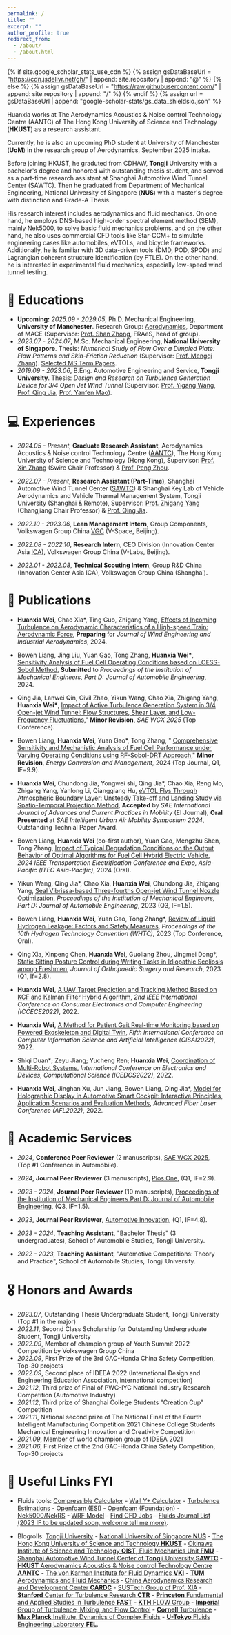 ```yaml
---
permalink: /
title: ""
excerpt: ""
author_profile: true
redirect_from: 
  - /about/
  - /about.html
---
```


{% if site.google_scholar_stats_use_cdn %}
{% assign gsDataBaseUrl = "https://cdn.jsdelivr.net/gh/" | append: site.repository | append: "@" %}
{% else %}
{% assign gsDataBaseUrl = "https://raw.githubusercontent.com/" | append: site.repository | append: "/" %}
{% endif %}
{% assign url = gsDataBaseUrl | append: "google-scholar-stats/gs_data_shieldsio.json" %}

<span class='anchor' id='about-me'></span>

Huanxia works at The Aerodynamics Acoustics & Noise control Technology Centre (AANTC) of The Hong Kong University of Science and Technology (**HKUST**) as a research assistant.

Currently, he is also an upcoming PhD student at University of Manchester (**UoM**) in the research group of Aerodynamics, September 2025 intake.

Before joining HKUST, he graduted from CDHAW, **Tongji** University with a bachelor's degree and honored with outstanding thesis student, and served as a part-time research assistant at Shanghai Automotive Wind Tunnel Center (SAWTC). Then he graduated from Department of Mechanical Engineering, National University of Singapore (**NUS**) with a master's degree with distinction and Grade-A Thesis.

His research interest includes aerodynamics and fluid mechanics. On one hand, he employs DNS-based high-order spectral element method (SEM), mainly Nek5000, to solve basic fluid mechanics problems, and on the other hand, he also uses commercial CFD tools like Star-CCM+ to simulate engineering cases like automobiles, eVTOLs, and bicycle frameworks. Additionally, he is familiar with 3D data-driven tools (DMD, POD, SPOD) and Lagrangian coherent structure identification (by FTLE). On the other hand, he is interested in experimental fluid mechanics, especially low-speed wind tunnel testing. 


# 📖 Educations
<span class='anchor' id='-educations'></span>
- **Upcoming:** *2025.09 - 2029.05*, Ph.D. Mechanical Engineering, **University of Manchester**. Research Group: [Aerodynamics](https://sites.manchester.ac.uk/aerodynamics/research/), Department of MACE (Supervisor: [Prof. Shan Zhong](https://research.manchester.ac.uk/en/persons/shan.zhong), FRAeS, head of group). 
- *2023.07 - 2024.07*, M.Sc. Mechanical Engineering, **National University of Singapore**. Thesis: *Numerical Study of Flow Over a Dimpled Plate: Flow Patterns and Skin-Friction Reduction* (Supervisor: [Prof. Mengqi Zhang](https://cde.nus.edu.sg/me/staff/zhang-mengqi/)). [Selected MS Term Papers](https://github.com/hweifluids/hweifluids.github.io/tree/main/files/MS_Reports). 
- *2019.09 - 2023.06*, B.Eng. Automotive Engineering and Service, **Tongji University**. Thesis: *Design and Research on Turbulence Generation Device for 3/4 Open Jet Wind Tunnel* (Supervisor: [Prof. Yigang Wang](https://auto.tongji.edu.cn/info/1177/6651.htm), [Prof. Qing Jia](https://auto.tongji.edu.cn/info/1147/8261.htm), [Prof. Yanfen Mao](https://cdhaw.tongji.edu.cn/b4/4a/c17706a177226/page.htm)).


# 💻 Experiences

- *2024.05 - Present*, **Graduate Research Assistant**, Aerodynamics Acoustics & Noise control Technology Centre ([AANTC](https://aantc.ust.hk/)), The Hong Kong University of Science and Technology (Hong Kong), Supervisor: [Prof. Xin Zhang](https://aantc.ust.hk/profiles/aexzhang/) (Swire Chair Professor) & [Prof. Peng Zhou](https://facultyprofiles.hkust.edu.hk/profiles.php?profile=peng-zhou-pengzhou).

- *2022.07 - Present*, **Research Assistant (Part-Time)**, Shanghai Automotive Wind Tunnel Center ([SAWTC](https://vatlab.tongji.edu.cn/envatlab/main.htm)) & Shanghai Key Lab of Vehicle Aerodynamics and Vehicle Thermal Management System, Tongji University (Shanghai & Remote), Supervisor: [Prof. Zhigang Yang](https://www.researchgate.net/profile/Zhigang-Yang-5) (Changjiang Chair Professor) & [Prof. Qing Jia](https://auto.tongji.edu.cn/info/1147/8261.htm).

- *2022.10 - 2023.06*, **Lean Management Intern**, Group Components, Volkswagen Group China [VGC](https://volkswagengroupchina.com.cn/en/) (V-Space, Beijing).

- *2022.08 - 2022.10*, **Research Intern**, CEO Division (Innovation Center Asia [ICA](https://www.cardesignnews.com/car-design-awards-china/sponsors/volkswagen-group-innovation-center-asia)), Volkswagen Group China (V-Labs, Beijing).

- *2022.01 - 2022.08*, **Technical Scouting Intern**, Group R&D China (Innovation Center Asia ICA), Volkswagen Group China (Shanghai).

# 📝 Publications 
<span class='anchor' id='-publications'></span>

- **Huanxia Wei**, Chao Xia\*, Ting Guo, Zhigang Yang, [Effects of Incoming Turbulence on Aerodynamic Characteristics of a High-speed Train: Aerodynamic Force](), **Preparing** for *Journal of Wind Engineering and Industrial Aerodynamics*, 2024.

- Bowen Liang, Jing Liu, Yuan Gao, Tong Zhang, **Huanxia Wei\***, [Sensitivity Analysis of Fuel Cell Operating Conditions based on LOESS-Sobol Method](), **Submitted** to *Proceedings of the Institution of Mechanical Engineers, Part D: Journal of Automobile Engineering*, 2024.

- Qing Jia, Lanwei Qin, Civil Zhao, Yikun Wang, Chao Xia, Zhigang Yang, **Huanxia Wei\***, [Impact of Active Turbulence Generation System in 3/4 Open-jet Wind Tunnel: Flow Structures, Shear Layer, and Low-Frequency Fluctuations](https://wcx.sae.org/)," **Minor Revision**, *SAE WCX 2025* (Top Conference).

- Bowen Liang, **Huanxia Wei**, Yuan Gao\*, Tong Zhang, " [Comprehensive Sensitivity and Mechanistic Analysis of Fuel Cell Performance under Varying Operating Conditions using RF-Sobol-DRT Approach]()," **Minor Revision**, *Energy Conversion and Management*, 2024 (Top Journal, Q1, IF=9.9).

- **Huanxia Wei**, Chundong Jia, Yongwei shi, Qing Jia\*, Chao Xia, Reng Mo, Zhigang Yang, Yanlong Li, Qianggiang Hu, [eVTOL Flys Through Atmospheric Boundary Layer: Unsteady Take-off and Landing Study via Spatio-Temporal Projection Method](https://doi.org/10.4271/2024-01-7014), **Accepted** by *SAE International Journal of Advances and Current Practices in Mobility* (EI Journal), **Oral Presented** at *SAE Intelligent Urban Air Mobility Symposium 2024*, Outstanding Technial Paper Award.

- Bowen Liang, **Huanxia Wei** (co-first author), Yuan Gao, Mengzhu Shen, Tong Zhang, [Impact of Typical Degradation Conditions on the Output Behavior of Optimal Algorithms for Fuel Cell Hybrid Electric Vehicle](https://ieeexplore.ieee.org/document/10738682), *2024 IEEE Transportation Electrification Conference and Expo, Asia-Pacific (ITEC Asia-Pacific)*, 2024 (Oral).

- Yikun Wang, Qing Jia\*, Chao Xia, **Huanxia Wei**, Chundong Jia, Zhigang Yang, 
[Seal Vibrissa-based Three-fourths Open-jet Wind Tunnel Nozzle Optimization](https://doi.org/10.1177/09544070231201200), *Proceedings of the Institution of Mechanical Engineers, Part D: Journal of Automobile Engineering*, 2023 (Q3, IF=1.5).

- Bowen Liang, **Huanxia Wei**, Yuan Gao, Tong Zhang\*, [Review of Liquid Hydrogen Leakage: Factors and Safety Measures](https://doi.org/10.1007/978-981-99-8581-4_2), *Proceedings of the 10th Hydrogen Technology Convention (WHTC)*, 2023 (Top Conference, Oral).

- Qing Xia, Xinpeng Chen, **Huanxia Wei**, Guoliang Zhou, Jingmei Dong\*, [Static Sitting Posture Control during Writing Tasks in Idiopathic Scoliosis among Freshmen](https://doi.org/10.1186%2Fs13018-023-04228-z), *Journal of Orthopaedic Surgery and Research*, 2023 (Q1, If=2.8).

-	**Huanxia Wei**, [A UAV Target Prediction and Tracking Method Based on KCF and Kalman Filter Hybrid Algorithm](https://doi.org/10.1109/ICCECE54139), *2nd IEEE International Conference on Consumer Electronics and Computer Engineering (ICCECE2022)*, 2022. 

-	**Huanxia Wei**, [A Method for Patient Gait Real-time Monitoring based on Powered Exoskeleton and Digital Twin](https://doi.org/10.1117/12.2667794), *Fifth International Conference on Computer Information Science and Artificial Intelligence (CISAI2022)*, 2022.

-	Shiqi Duan\*; Zeyu Jiang; Yucheng Ren; **Huanxia Wei**, [Coordination of Multi-Robot Systems](https://doi.org/10.1109/ICEDCS57360.2022.00086), *International Conference on Electronics and Devices, Computational Science (ICEDCS2022)*, 2022.

-	**Huanxia Wei**, Jinghan Xu, Jun Jiang, Bowen Liang, Qing Jia\*, [Model for Holographic Display in Automotive Smart Cockpit: Interactive Principles, Application Scenarios and Evaluation Methods](https://doi.org/10.1117/12.2667163), *Advanced Fiber Laser Conference (AFL2022)*, 2022.


# 💬 Academic Services
<span class='anchor' id='-academicservices'></span>

-	*2024*, **Conference Peer Reviewer** (2 manuscripts), [SAE WCX 2025](https://wcx.sae.org/), (Top #1 Conference in Automobile).

-	*2024*, **Journal Peer Reviewer** (3 manuscripts), [Plos One](https://journals.plos.org/plosone), (Q1, IF=2.9).

-	*2023 - 2024*, **Journal Peer Reviewer** (10 manuscripts), [Proceedings of the Institution of Mechanical Engineers Part D: Journal of Automobile Engineering](https://journals.sagepub.com/home/pid), (Q3, IF=1.5).

-	*2023*, **Journal Peer Reviewer**, [Automotive Innovation](https://link.springer.com/journal/42154), (Q1, IF=4.8).

-	*2023 - 2024*, **Teaching Assistant**, "Bachelor Thesis" (3 undergraduates), School of Automobile Studies, Tongji University.

-	*2022 - 2023*, **Teaching Assistant**, "Automotive Competitions: Theory and Practice", School of Automobile Studies, Tongji University.


# 🎖 Honors and Awards
<span class='anchor' id='-honors-and-awards'></span>
- *2023.07*, Outstanding Thesis Undergraduate Student, Tongji University (Top #1 in the major)
- *2022.11*, Second Class Scholarship for Outstanding Undergraduate Student, Tongji University
- *2022.09*, Member of champion group of Youth Summit 2022 Competition by Volkswagen Group China
- *2022.09*, First Prize of the 3rd GAC-Honda China Safety Competition, Top-30 projects
- *2022.09*, Second place of IDEEA 2022 (International Design and Engineering Education Association, international competition)
- *2021.12*, Third prize of Final of PWC-IYC National Industry Research Competition (Automotive Industry)
- *2021.12*, Third prize of Shanghai College Students "Creation Cup" Competition
- *2021.11*, National second prize of The National Final of the Fourth Intelligent Manufacturing Competition 2021 Chinese College Students Mechanical Engineering Innovation and Creativity Competition
- *2021.09*, Member of world champion group of IDEEA 2021
- *2021.06*, First Prize of the 2nd GAC-Honda China Safety Competition, Top-30 projects

# 🔗 Useful Links FYI

- Fluids tools: [Compressible Calculator](https://devenport.aoe.vt.edu/aoe3114/calc.html) - [Wall Y+ Calculator](https://www.cfd-online.com/Tools/yplus.php) - [Turbulence Estimations](https://www.cfd-online.com/Tools/turbulence.php) - [Openfoam (ESI)](https://www.openfoam.com) - [Openfoam (Foundation)](https://openfoam.org) - [Nek5000/NekRS](https://nek5000.mcs.anl.gov) - [WRF Model](https://www2.mmm.ucar.edu/wrf/users/download/get_source.html) - [Find CFD Jobs](https://www.cfd-online.com/Jobs/listjobs.php) - [Fluids Journal List (2023 IF to be updated soon, welcome tell me more)](https://github.com/hweifluids/hweifluids.github.io/blob/main/files/Fluids_Journals_HWei.pdf).

- Blogrolls: [Tongji University](https://www.tongji.edu.cn/eng/) - [National University of Singapore **NUS**](https://nus.edu.sg/) - [The Hong Kong University of Science and Technology **HKUST**](https://hkust.edu.hk/) - [Okinawa Institute of Science and Technology **OIST**, Fluid Mechanics Unit **FMU**](https://groups.oist.jp/fmu) - [Shanghai Automotive Wind Tunnel Center of **Tongji** University **SAWTC**](https://vatlab.tongji.edu.cn/envatlab/main.htm) - [**HKUST** Aerodynamics Acoustics & Noise control Technology Centre **AANTC**](https://aantc.ust.hk/) - [The von Karman Institute for Fluid Dynamics **VKI**](https://www.vki.ac.be/) - [**TUM** Aerodynamics and Fluid Mechanics](https://www.epc.ed.tum.de/en/aer/home/) - [China Aerodynamics Research and Development Center **CARDC**](https://www.cardc.cn/en/) - [SUSTech Group of Prof. XIA](https://phy.sustech.edu.cn/faculty/detail/id/2084.html?lang=zh-cn) - [**Stanford** Center for Turbulence Research **CTR**](https://ctr.stanford.edu/) - [**Princeton** Fundamental and Applied Studies in Turbulence **FAST**](https://fluids.princeton.edu/index.shtml) - [**KTH** FLOW Group](https://www.flow.kth.se/) - [**Imperial** Group of Turbulence, Mixing, and Flow Control](https://www.imperial.ac.uk/tmfc/research/) - [**Cornell** Turbulence](https://www.engineering.cornell.edu/turbulence) - [**Max Planck** Institute, Dynamics of Complex Fluids](https://www.ds.mpg.de/dcf/en) - [**U-Tokyo** Fluids Engineering Laboratory **FEL**](https://www.fel.t.u-tokyo.ac.jp/index_en.html).
